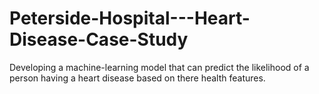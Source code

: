 # Peterside-Hospital---Heart-Disease-Case-Study
Developing a machine-learning model that can predict the likelihood of a person having a heart disease based on there health features.
